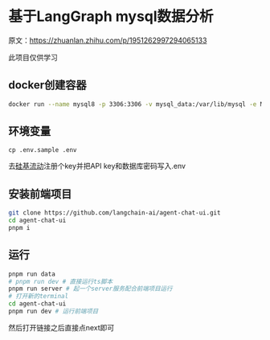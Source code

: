# 基于LangGraph mysql数据分析

原文：https://zhuanlan.zhihu.com/p/1951262997294065133

此项目仅供学习

## docker创建容器

```bash
docker run --name mysql8 -p 3306:3306 -v mysql_data:/var/lib/mysql -e MYSQL_ROOT_PASSWORD=【你的密码】 -d mysql:8.0
```

## 环境变量

```
cp .env.sample .env
```

去[硅基流动](https://cloud.siliconflow.cn/me/account/ak)注册个key并把API key和数据库密码写入.env

## 安装前端项目

```bash
git clone https://github.com/langchain-ai/agent-chat-ui.git
cd agent-chat-ui
pnpm i
```

## 运行

```bash
pnpm run data
# pnpm run dev # 直接运行ts脚本
pnpm run server # 起一个server服务配合前端项目运行
# 打开新的terminal
cd agent-chat-ui
pnpm run dev # 运行前端项目
```

然后打开链接之后直接点next即可
